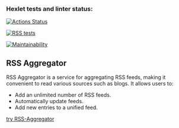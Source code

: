 ### Hexlet tests and linter status:
[![Actions Status](https://github.com/TanyaAl/frontend-project-11/actions/workflows/hexlet-check.yml/badge.svg)](https://github.com/TanyaAl/frontend-project-11/actions)

[![RSS tests](https://github.com/TanyaAl/RSS/actions/workflows/githubActions.yaml/badge.svg)](https://github.com/TanyaAl/RSS/actions/workflows/githubActions.yaml)

[![Maintainability](https://api.codeclimate.com/v1/badges/e351f965a687312eb456/maintainability)](https://codeclimate.com/github/TanyaAl/RSS/maintainability)

## RSS Aggregator

RSS Aggregator is a service for aggregating RSS feeds, making it convenient to read various sources such as blogs. It allows users to:

- Add an unlimited number of RSS feeds.
- Automatically update feeds.
- Add new entries to a unified feed.

[try RSS-Aggregator](https://rss-two-liart.vercel.app)
